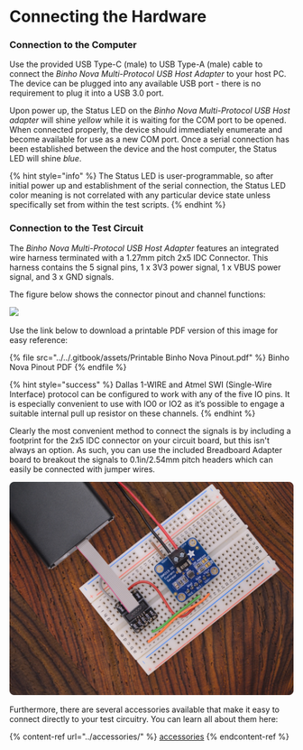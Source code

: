 # Connecting the Hardware

### Connection to the Computer

Use the provided USB Type-C (male) to USB Type-A (male) cable to connect the _Binho Nova Multi-Protocol USB Host Adapter_ to your host PC. The device can be plugged into any available USB port - there is no requirement to plug it into a USB 3.0 port.

Upon power up, the Status LED on the _Binho Nova Multi-Protocol USB Host adapter_ will shine _yellow_ while it is waiting for the COM port to be opened. When connected properly, the device should immediately enumerate and become available for use as a new COM port. Once a serial connection has been established between the device and the host computer, the Status LED will shine _blue_.

{% hint style="info" %}
The Status LED is user-programmable, so after initial power up and establishment of the serial connection, the Status LED color meaning is not correlated with any particular device state unless specifically set from within the test scripts.
{% endhint %}

### Connection to the Test Circuit

The _Binho Nova Multi-Protocol USB Host Adapter_ features an integrated wire harness terminated with a 1.27mm pitch 2x5 IDC Connector. This harness contains the 5 signal pins, 1 x 3V3 power signal, 1 x VBUS power signal, and 3 x GND signals.

The figure below shows the connector pinout and channel functions:

![](../../.gitbook/assets/20200619\_novaPinout.png)

Use the link below to download a printable PDF version of this image for easy reference:

{% file src="../../.gitbook/assets/Printable Binho Nova Pinout.pdf" %}
Binho Nova Pinout PDF
{% endfile %}

{% hint style="success" %}
Dallas 1-WIRE and Atmel SWI (Single-Wire Interface) protocol can be configured to work with any of the five IO pins. It is especially convenient to use with IO0 or IO2 as it’s possible to engage a suitable internal pull up resistor on these channels.
{% endhint %}

Clearly the most convenient method to connect the signals is by including a footprint for the 2x5 IDC connector on your circuit board, but this isn't always an option. As such, you can use the included Breadboard Adapter board to breakout the signals to 0.1in/2.54mm pitch headers which can easily be connected with jumper wires.

![Using the Breadboard Breakout Adapter](../../.gitbook/assets/image.png)

Furthermore, there are several accessories available that make it easy to connect directly to your test circuitry. You can learn all about them here:

{% content-ref url="../accessories/" %}
[accessories](../accessories/)
{% endcontent-ref %}
